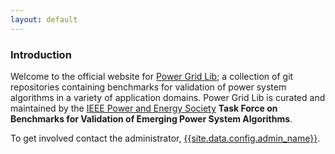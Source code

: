 ```yaml
---
layout: default
---
```


### Introduction

Welcome to the official website for [Power Grid Lib](https://github.com/power-grid-lib); a collection of git repositories containing benchmarks for validation of power system algorithms in a variety of application domains.
Power Grid Lib is curated and maintained by the [IEEE Power and Energy Society](http://www.ieee-pes.org/) **Task Force on Benchmarks for Validation of Emerging Power System Algorithms**.


To get involved contact the administrator, [{{site.data.config.admin_name}}](https://github.com/{{site.data.config.admin_github_username}}).

